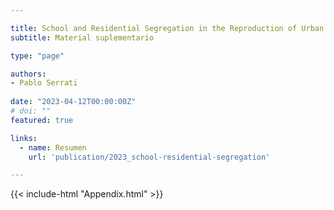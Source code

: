 ```yaml
---

title: School and Residential Segregation in the Reproduction of Urban Segregation. A Case Study in Buenos Aires 
subtitle: Material suplementario

type: "page"

authors:
- Pablo Serrati  
 
date: "2023-04-12T00:00:00Z"
# doi: "" 
featured: true

links:
  - name: Resumen
    url: 'publication/2023_school-residential-segregation'

--- 
```


{{< include-html "Appendix.html" >}}
